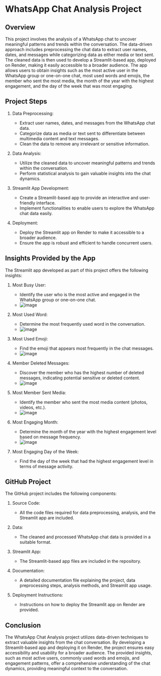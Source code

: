 # WhatsApp Chat Analysis Project

## Overview

This project involves the analysis of a WhatsApp chat to uncover meaningful patterns and trends within the conversation. The data-driven approach includes preprocessing the chat data to extract user names, dates, and messages while categorizing data as either media or text sent. The cleaned data is then used to develop a Streamlit-based app, deployed on Render, making it easily accessible to a broader audience. The app allows users to obtain insights such as the most active user in the WhatsApp group or one-on-one chat, most used words and emojis, the member who sent the most media, the month of the year with the highest engagement, and the day of the week that was most engaging.

## Project Steps

1. Data Preprocessing:
   - Extract user names, dates, and messages from the WhatsApp chat data.
   - Categorize data as media or text sent to differentiate between multimedia content and text messages.
   - Clean the data to remove any irrelevant or sensitive information.

2. Data Analysis:
   - Utilize the cleaned data to uncover meaningful patterns and trends within the conversation.
   - Perform statistical analysis to gain valuable insights into the chat dynamics.

3. Streamlit App Development:
   - Create a Streamlit-based app to provide an interactive and user-friendly interface.
   - Implement functionalities to enable users to explore the WhatsApp chat data easily.

4. Deployment:
   - Deploy the Streamlit app on Render to make it accessible to a broader audience.
   - Ensure the app is robust and efficient to handle concurrent users.

## Insights Provided by the App

The Streamlit app developed as part of this project offers the following insights:

1. Most Busy User:
   - Identify the user who is the most active and engaged in the WhatsApp group or one-on-one chat.
   - ![image](https://github.com/Abhishekkaddipudi/Watsapp_chat_analysis/assets/65544284/13c8c9ae-b46a-495a-9ee3-5170bf43bc8b)

2. Most Used Word:
   - Determine the most frequently used word in the conversation.
   - ![image](https://github.com/Abhishekkaddipudi/Watsapp_chat_analysis/assets/65544284/4111be90-3f6a-459f-92de-4f182b79d805)


3. Most Used Emoji:
   - Find the emoji that appears most frequently in the chat messages.
   - ![image](https://github.com/Abhishekkaddipudi/Watsapp_chat_analysis/assets/65544284/6831eac8-38c4-4f83-b566-a97f59bd2c40)


4. Member Deleted Messages:
   - Discover the member who has the highest number of deleted messages, indicating potential sensitive or deleted content.
   - ![image](https://github.com/Abhishekkaddipudi/Watsapp_chat_analysis/assets/65544284/64da6b41-6259-4db8-89c4-ec3f91d172c8)

5. Most Member Sent Media:
   - Identify the member who sent the most media content (photos, videos, etc.).
   - ![image](https://github.com/Abhishekkaddipudi/Watsapp_chat_analysis/assets/65544284/339abde1-2e2b-4bc6-8994-ef94c8e570bd)


6. Most Engaging Month:
   - Determine the month of the year with the highest engagement level based on message frequency.
   - ![image](https://github.com/Abhishekkaddipudi/Watsapp_chat_analysis/assets/65544284/8447f20c-5bb6-440c-b830-cdd28cc4d37f)


7. Most Engaging Day of the Week:
   - Find the day of the week that had the highest engagement level in terms of message activity.

## GitHub Project

The GitHub project includes the following components:

1. Source Code:
   - All the code files required for data preprocessing, analysis, and the Streamlit app are included.

2. Data:
   - The cleaned and processed WhatsApp chat data is provided in a suitable format.

3. Streamlit App:
   - The Streamlit-based app files are included in the repository.

4. Documentation:
   - A detailed documentation file explaining the project, data preprocessing steps, analysis methods, and Streamlit app usage.

5. Deployment Instructions:
   - Instructions on how to deploy the Streamlit app on Render are provided.

## Conclusion

The WhatsApp Chat Analysis project utilizes data-driven techniques to extract valuable insights from the chat conversation. By developing a Streamlit-based app and deploying it on Render, the project ensures easy accessibility and usability for a broader audience. The provided insights, such as most active users, commonly used words and emojis, and engagement patterns, offer a comprehensive understanding of the chat dynamics, providing meaningful context to the conversation.
